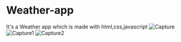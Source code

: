 # Weather-app
 It's a Weather app which is made with html,css,javascript
![Capture](https://github.com/Vikramg01/weather-app/assets/140692659/a3fce2d5-d166-4fca-9935-de600e844557)
![Capture1](https://github.com/Vikramg01/weather-app/assets/140692659/a1975461-ce83-4056-b9f6-58cf53bd8369)
![Capture2](https://github.com/Vikramg01/weather-app/assets/140692659/2dd82fc4-c8f2-45e6-8e0b-14ebb07aea92)
